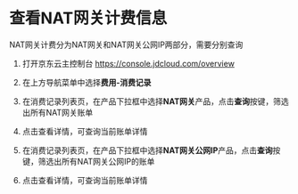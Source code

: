 # 查看NAT网关计费信息
NAT网关计费分为NAT网关和NAT网关公网IP两部分，需要分别查询

1. 打开京东云主控制台 https://console.jdcloud.com/overview

2. 在上方导航菜单中选择**费用-消费记录**

3. 在消费记录列表页，在产品下拉框中选择**NAT网关**产品，点击**查询**按键，筛选出所有NAT网关账单

4. 点击查看详情，可查询当前账单详情

5. 在消费记录列表页，在产品下拉框中选择**NAT网关公网IP**产品，点击**查询**按键，筛选出所有NAT网关公网IP的账单

6. 点击查看详情，可查询当前账单详情
